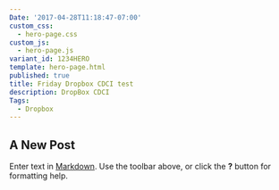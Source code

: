 ```yaml
---
Date: '2017-04-28T11:18:47-07:00'
custom_css:
  - hero-page.css
custom_js:
  - hero-page.js
variant_id: 1234HERO
template: hero-page.html
published: true
title: Friday Dropbox CDCI test
description: DropBox CDCI
Tags:
  - Dropbox
---
```

## A New Post

Enter text in [Markdown](http://daringfireball.net/projects/markdown/). Use the toolbar above, or click the **?** button for formatting help.
